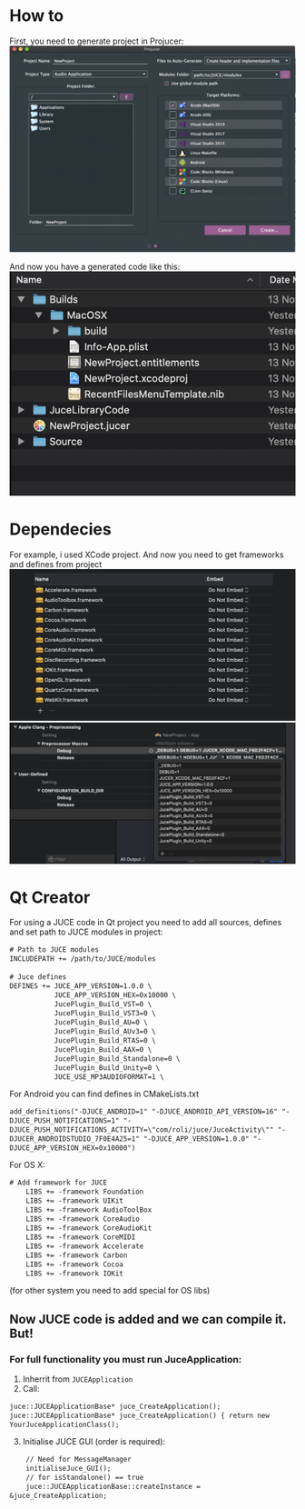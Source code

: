 # How to
First, you need to generate project in Projucer:
![Alt text](tutorial/projucer.png?raw=true "Audio application")

And now you have a generated code like this:
![Alt text](tutorial/generated_folder.png?raw=true "Genereted sources and XCode project")

# Dependecies
For example, i used XCode project. And now you need to get frameworks and defines from project
![Alt text](tutorial/frameworks.png?raw=true "Frameworks")
![Alt text](tutorial/defines.png?raw=true "Defines")

# Qt Creator
For using a JUCE code in Qt project you need to add all sources, defines and set path to JUCE modules in project:
```
# Path to JUCE modules
INCLUDEPATH += /path/to/JUCE/modules

# Juce defines
DEFINES += JUCE_APP_VERSION=1.0.0 \
           JUCE_APP_VERSION_HEX=0x10000 \
           JucePlugin_Build_VST=0 \
           JucePlugin_Build_VST3=0 \
           JucePlugin_Build_AU=0 \
           JucePlugin_Build_AUv3=0 \
           JucePlugin_Build_RTAS=0 \
           JucePlugin_Build_AAX=0 \
           JucePlugin_Build_Standalone=0 \
           JucePlugin_Build_Unity=0 \
           JUCE_USE_MP3AUDIOFORMAT=1 \
```

For Android you can find defines in CMakeLists.txt
```
add_definitions("-DJUCE_ANDROID=1" "-DJUCE_ANDROID_API_VERSION=16" "-DJUCE_PUSH_NOTIFICATIONS=1" "-DJUCE_PUSH_NOTIFICATIONS_ACTIVITY=\"com/roli/juce/JuceActivity\"" "-DJUCER_ANDROIDSTUDIO_7F0E4A25=1" "-DJUCE_APP_VERSION=1.0.0" "-DJUCE_APP_VERSION_HEX=0x10000")
```

For OS X:
```
# Add framework for JUCE
    LIBS += -framework Foundation
    LIBS += -framework UIKit
    LIBS += -framework AudioToolBox
    LIBS += -framework CoreAudio
    LIBS += -framework CoreAudioKit
    LIBS += -framework CoreMIDI
    LIBS += -framework Accelerate
    LIBS += -framework Carbon
    LIBS += -framework Cocoa
    LIBS += -framework IOKit
```

(for other system you need to add special for OS libs)

## Now JUCE code is added and we can compile it. But!

### For full functionality you must run JuceApplication:
1. Inherrit from ```JUCEApplication```
2. Call:
```
juce::JUCEApplicationBase* juce_CreateApplication();
juce::JUCEApplicationBase* juce_CreateApplication() { return new YourJuceApplicationClass();
```
3. Initialise JUCE GUI (order is required):
```
    // Need for MessageManager
    initialiseJuce_GUI();
    // for isStandalone() == true
    juce::JUCEApplicationBase::createInstance = &juce_CreateApplication;
```
